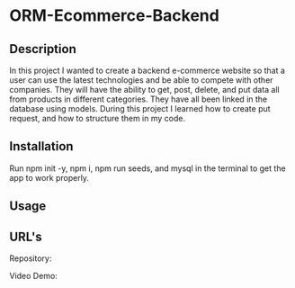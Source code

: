 # ORM-Ecommerce-Backend

## Description

In this project I wanted to create a backend e-commerce website so that a user can use the latest technologies and be able to compete with other companies. They will have the ability to get, post, delete, and put data all from products in different categories. They have all been linked in the database using models. During this project I learned how to create put request, and how to structure them in my code.

## Installation 

Run npm init -y, npm i, npm run seeds, and mysql in the terminal to get the app to work properly.

## Usage



## URL's 

Repository:

Video Demo:
